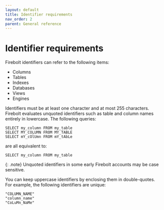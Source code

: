 ```yaml
---
layout: default
title: Identifier requirements
nav_order: 2
parent: General reference
---
```


# Identifier requirements

Firebolt identifiers can refer to the following items:

* Columns
* Tables
* Indexes
* Databases
* Views
* Engines

Identifiers must be at least one character and at most 255 characters. Firebolt evaluates unquoted identifiers such as table and column names entirely in lowercase. The following queries:

```text
SELECT my_column FROM my_table
SELECT MY_COLUMN FROM MY_TABLE
SELECT mY_cOlUmn FROM mY_tAbLe
```

are all equivalent to:

```text
SELECT my_column FROM my_table
```

{: .note}
Unquoted identifiers in some early Firebolt accounts may be case sensitive.


You can keep uppercase identifiers by enclosing them in double-quotes. For example, the following identifiers are unique:

```text
"COLUMN_NAME"
"column_name"
"CoLuMn_NaMe"
```
